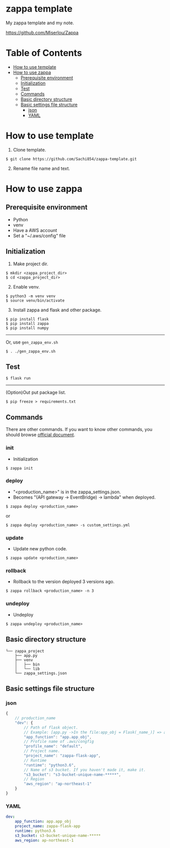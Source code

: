 # zappa template
My zappa template and my note.  

https://github.com/Miserlou/Zappa

# Table of Contents  
- [How to use template](#how-to-use-template)  
- [How to use zappa](#how-to-use-zappa)  
  * [Prerequisite environment](#prerequisite-environment)
  * [Initialization](#initialization)  
  * [Test](#test)
  * [Commands](#commands)  
  * [Basic directory structure](#basic-directory-structure)
  * [Basic settings file structure](#basic-settings-file-structure)
    + [json](#json)
    + [YAML](#yaml)

# How to use template  

1. Clone template.

```
$ git clone https://github.com/Sachi854/zappa-template.git
```

2. Rename file name and text. 

# How to use zappa  

## Prerequisite environment
- Python  
- venv  
- Have a AWS account
- Set a "~/.aws/config" file

## Initialization  

1. Make project dir.

```
$ mkdir <zappa_project_dir>
$ cd <zappa_project_dir>
```

2. Enable venv.
```
$ python3 -m venv venv
$ source venv/bin/activate
```

3. Install zappa and flask and other package.
```
$ pip install flask
$ pip install zappa
$ pip install numpy
```

----

Or, use ``gen_zappa_env.sh``
```
$ . ./gen_zappa_env.sh
```

## Test

```
$ flask run
```

----

(Option)Out put package list.
```
$ pip freeze > requirements.txt
```

## Commands  

There are other commands. If you want to know other commands, you should browse [official document](https://github.com/Miserlou/Zappa).

### init

- Initialization 

```
$ zappa init
```
### deploy  

- "<production_name>" is in the zappa_settings.json.
- Becomes "(API gateway -> EventBridge) -> lambda" when deployed.

```
$ zappa deploy <production_name>
```

or

```
$ zappa deploy <production_name> -s custom_settings.yml
```

### update  

- Update new python code.

```
$ zappa update <production_name>
```

### rollback  

- Rollback to the version deployed 3 versions ago.

```
$ zappa rollback <production_name> -n 3
```

### undeploy  

- Undeploy

```
$ zappa undeploy <production_name>
```

## Basic directory structure  

```
└── zappa_project
    ├── app.py
    ├── venv
    │   ├── bin
    │   └── lib
    └── zappa_settings.json
```

## Basic settings file structure  

### json  

```javascript
{
    // production_name
    "dev": {
        // Path of flask object. 
        // Example: [app.py ->In the file:app_obj = Flask(_name_)] => app.app_obj
        "app_function": "app.app_obj",
        // Profile name of .aws/congfig
        "profile_name": "default",
        // Project name.
        "project_name": "zappa-flask-app",
        // Runtime
        "runtime": "python3.6",
        // Name of s3 bucket. If you haven't made it, make it.
        "s3_bucket": "s3-bucket-unique-name-*****",
        // Region
        "aws_region": "ap-northeast-1"
    }
}
```

### YAML  

```yml
dev:
    app_function: app.app_obj
    project_name: zappa-flask-app
    runtime: python3.6
    s3_bucket: s3-bucket-unique-name-*****
    aws_region: ap-northeast-1
```
